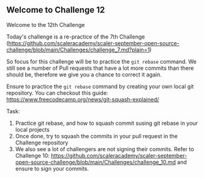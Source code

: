 ## Welcome to Challenge 12

Welcome to the 12th Challenge

Today's challenge is a re-practice of the 7th Challenge (https://github.com/scaleracademy/scaler-september-open-source-challenge/blob/main/Challenges/challenge_7.md?plain=1)

So focus for this challenge will be to practice the `git rebase` command. We still see a number of Pull requests that have a lot more commits than there should be, therefore we give you a chance to correct it again.

Ensure to practice the `git rebase` command by creating your own local git repository. You can checkout this guide: https://www.freecodecamp.org/news/git-squash-explained/

Task:

1. Practice git rebase, and how to squash commit susing git rebase in your local projects
2. Once done, try to squash the commits in your pull request in the Challenge repository
3. We also see a lot of challengers are not signing their commits. Refer to Challenge 10: https://github.com/scaleracademy/scaler-september-open-source-challenge/blob/main/Challenges/challenge_10.md and ensure to sign your commits.
